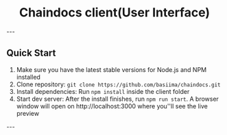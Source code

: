 <h1 align="center">
    <b>Chaindocs client(User Interface)</b>
    <br>
</h1>
---

<h2>
    Quick Start
</h2>
<ol>
    <li>Make sure you have the latest stable versions for Node.js and NPM installed</li>
    <li>Clone repository: <code>git clone https://github.com/basiima/chaindocs.git</code></li>
    <li>Install dependencies: Run <code>npm install</code> inside the client folder</li>
    <li>Start dev server: After the install finishes, run <code>npm run start</code>. A browser window will open on http://localhost:3000 where you''ll see the live preview</li>
</ol>
---
